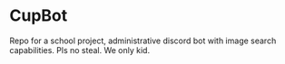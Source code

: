 # CupBot
Repo for a school project, administrative discord bot with image search capabilities.
Pls no steal. We only kid.
